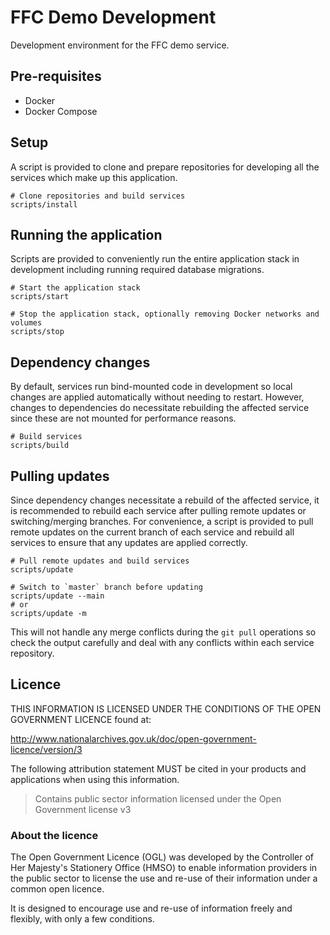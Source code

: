 # FFC Demo Development

Development environment for the FFC demo service.

## Pre-requisites

- Docker
- Docker Compose

## Setup

A script is provided to clone and prepare repositories for developing all the services which make up this application.

```
# Clone repositories and build services
scripts/install
```

## Running the application

Scripts are provided to conveniently run the entire application stack in development including running required database migrations.

```
# Start the application stack
scripts/start

# Stop the application stack, optionally removing Docker networks and volumes
scripts/stop
```

## Dependency changes

By default, services run bind-mounted code in development so local changes are applied automatically without needing to restart. However, changes to dependencies do necessitate rebuilding the affected service since these are not mounted for performance reasons.

```
# Build services
scripts/build
```

## Pulling updates

Since dependency changes necessitate a rebuild of the affected service, it is recommended to rebuild each service after pulling remote updates or switching/merging branches. For convenience, a script is provided to pull remote updates on the current branch of each service and rebuild all services to ensure that any updates are applied correctly.

```
# Pull remote updates and build services
scripts/update

# Switch to `master` branch before updating
scripts/update --main
# or
scripts/update -m
```

This will not handle any merge conflicts during the `git pull` operations so check the output carefully and deal with any conflicts within each service repository.

## Licence

THIS INFORMATION IS LICENSED UNDER THE CONDITIONS OF THE OPEN GOVERNMENT LICENCE found at:

<http://www.nationalarchives.gov.uk/doc/open-government-licence/version/3>

The following attribution statement MUST be cited in your products and applications when using this information.

>Contains public sector information licensed under the Open Government license v3

### About the licence

The Open Government Licence (OGL) was developed by the Controller of Her Majesty's Stationery Office (HMSO) to enable information providers in the public sector to license the use and re-use of their information under a common open licence.

It is designed to encourage use and re-use of information freely and flexibly, with only a few conditions.
